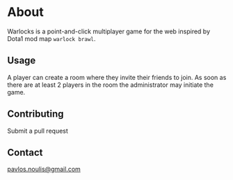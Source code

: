 # About

Warlocks is a point-and-click multiplayer game for the web inspired by
Dota1 mod map `warlock brawl`.

## Usage

A player can create a room where they invite their friends to join. As
soon as there are at least 2 players in the room the administrator may
initiate the game.

## Contributing

Submit a pull request

## Contact

pavlos.noulis@gmail.com
